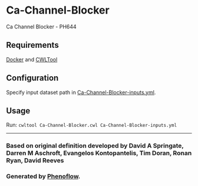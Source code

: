 # Ca-Channel-Blocker

Ca Channel Blocker - PH644

## Requirements

[Docker](https://docs.docker.com/install/) and [CWLTool](https://github.com/common-workflow-language/cwltool#install)

## Configuration

Specify input dataset path in [Ca-Channel-Blocker-inputs.yml](Ca-Channel-Blocker-inputs.yml).

## Usage

Run: `cwltool Ca-Channel-Blocker.cwl Ca-Channel-Blocker-inputs.yml`

***

### Based on original definition developed by David A Springate, Darren M Aschroft, Evangelos Kontopantelis, Tim Doran, Ronan Ryan, David Reeves
### Generated by [Phenoflow](https://kclhi.org/phenoflow).

